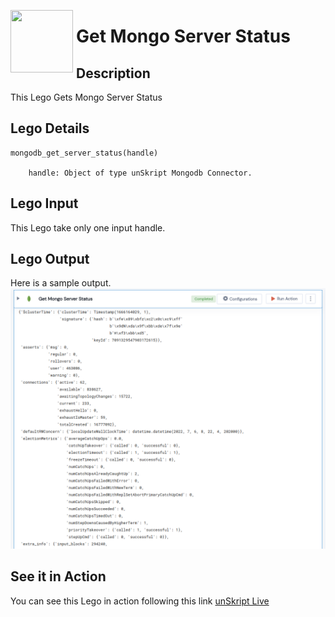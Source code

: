 [<img align="left" src="https://unskript.com/assets/favicon.png" width="100" height="100" style="padding-right: 5px">](https://unskript.com/assets/favicon.png) 
<h1>Get Mongo Server Status</h1>

## Description
This Lego Gets Mongo Server Status


## Lego Details

    mongodb_get_server_status(handle)

        handle: Object of type unSkript Mongodb Connector.
        

## Lego Input
This Lego take only one input handle. 

## Lego Output
Here is a sample output.
<img src="./1.png">


## See it in Action

You can see this Lego in action following this link [unSkript Live](https://us.app.unskript.io)